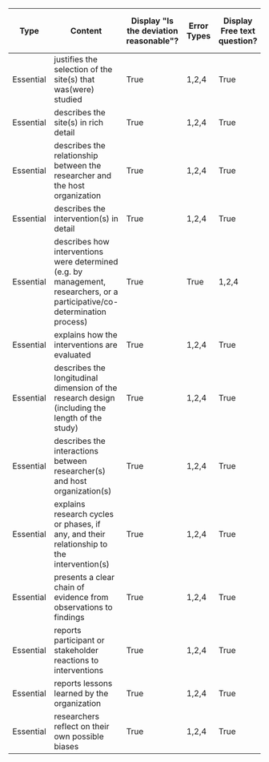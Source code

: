 | Type      | Content                                                                                                                    | Display "Is the deviation reasonable"? | Error Types | Display Free text question? | Free Text Question Label |
| --------- | -------------------------------------------------------------------------------------------------------------------------- | -------------------------------------- | ----------- | --------------------------- | ------------------------ |
| Essential | justifies the selection of the site(s) that was(were) studied                                                              | True                                   | 1,2,4       | True                        | True                     |
| Essential | describes the site(s) in rich detail                                                                                       | True                                   | 1,2,4       | True                        | True                     |
| Essential | describes the relationship between the researcher and the host organization                                                | True                                   | 1,2,4       | True                        | True                     |
| Essential | describes the intervention(s) in detail                                                                                    | True                                   | 1,2,4       | True                        | True                     |
| Essential | describes how interventions were determined (e.g. by management, researchers, or a participative/co-determination process) | True                                   | True        | 1,2,4                       | True                     |
| Essential | explains how the interventions are evaluated                                                                               | True                                   | 1,2,4       | True                        | True                     |
| Essential | describes the longitudinal dimension of the research design (including the length of the study)                            | True                                   | 1,2,4       | True                        | True                     |
| Essential | describes the interactions between researcher(s) and host organization(s)                                                  | True                                   | 1,2,4       | True                        | True                     |
| Essential | explains research cycles or phases, if any, and their relationship to the intervention(s)                                  | True                                   | 1,2,4       | True                        | True                     |
| Essential | presents a clear chain of evidence from observations to findings                                                           | True                                   | 1,2,4       | True                        | True                     |
| Essential | reports participant or stakeholder reactions to interventions                                                              | True                                   | 1,2,4       | True                        | True                     |
| Essential | reports lessons learned by the organization                                                                                | True                                   | 1,2,4       | True                        | True                     |
| Essential | researchers reflect on their own possible biases                                                                           | True                                   | 1,2,4       | True                        | Test                     |
